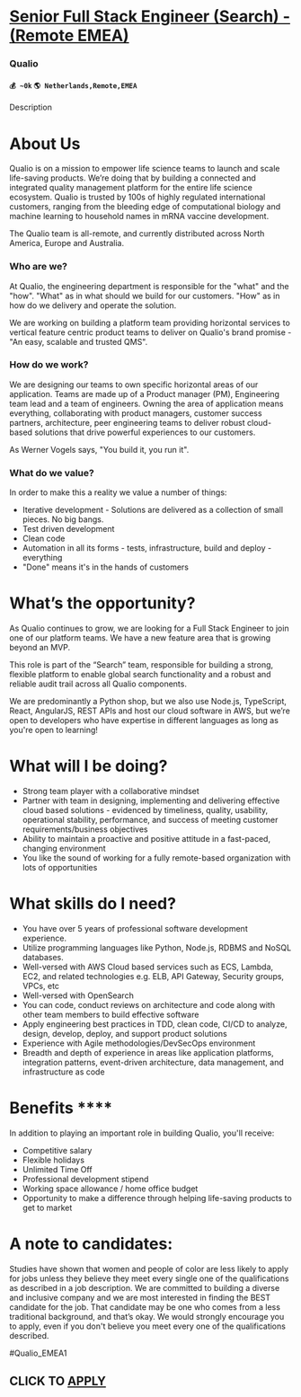 # [Senior Full Stack Engineer (Search) - (Remote EMEA)](https://www.remotewlb.com/apply/senior-full-stack-engineer-search-remote-emea)  
### Qualio  
#### `💰 ~0k` `🌎 Netherlands,Remote,EMEA`  

Description

# **About Us**

Qualio is on a mission to empower life science teams to launch and scale life-saving products. We’re doing that by building a connected and integrated quality management platform for the entire life science ecosystem. Qualio is trusted by 100s of highly regulated international customers, ranging from the bleeding edge of computational biology and machine learning to household names in mRNA vaccine development.

The Qualio team is all-remote, and currently distributed across North America, Europe and Australia.

### **Who are we?**

At Qualio, the engineering department is responsible for the "what" and the "how". "What" as in what should we build for our customers. "How" as in how do we delivery and operate the solution.

We are working on building a platform team providing horizontal services to vertical feature centric product teams to deliver on Qualio's brand promise - "An easy, scalable and trusted QMS".

### **How do we work?**

We are designing our teams to own specific horizontal areas of our application. Teams are made up of a Product manager (PM), Engineering team lead and a team of engineers. Owning the area of application means everything, collaborating with product managers, customer success partners, architecture, peer engineering teams to deliver robust cloud-based solutions that drive powerful experiences to our customers.

As Werner Vogels says, "You build it, you run it".

### **What do we value?**

In order to make this a reality we value a number of things:

  * Iterative development - Solutions are delivered as a collection of small pieces. No big bangs.
  * Test driven development
  * Clean code
  * Automation in all its forms - tests, infrastructure, build and deploy - everything
  * "Done" means it's in the hands of customers

# **What’s the opportunity?**

As Qualio continues to grow, we are looking for a Full Stack Engineer to join one of our platform teams. We have a new feature area that is growing beyond an MVP.

This role is part of the “Search” team, responsible for building a strong, flexible platform to enable global search functionality and a robust and reliable audit trail across all Qualio components.

We are predominantly a Python shop, but we also use Node.js, TypeScript, React, AngularJS, REST APIs and host our cloud software in AWS, but we’re open to developers who have expertise in different languages as long as you're open to learning!

# **What will I be doing?**

  * Strong team player with a collaborative mindset
  * Partner with team in designing, implementing and delivering effective cloud based solutions - evidenced by timeliness, quality, usability, operational stability, performance, and success of meeting customer requirements/business objectives
  * Ability to maintain a proactive and positive attitude in a fast-paced, changing environment
  * You like the sound of working for a fully remote-based organization with lots of opportunities 

# **What skills do I need?**

  * You have over 5 years of professional software development experience.
  * Utilize programming languages like Python, Node.js, RDBMS and NoSQL databases.
  * Well-versed with AWS Cloud based services such as ECS, Lambda, EC2, and related technologies e.g. ELB, API Gateway, Security groups, VPCs, etc
  * Well-versed with OpenSearch
  * You can code, conduct reviews on architecture and code along with other team members to build effective software
  * Apply engineering best practices in TDD, clean code, CI/CD to analyze, design, develop, deploy, and support product solutions
  * Experience with Agile methodologies/DevSecOps environment
  * Breadth and depth of experience in areas like application platforms, integration patterns, event-driven architecture, data management, and infrastructure as code

# **Benefits** ****

In addition to playing an important role in building Qualio, you'll receive:

  * Competitive salary
  * Flexible holidays
  * Unlimited Time Off
  * Professional development stipend
  * Working space allowance / home office budget
  * Opportunity to make a difference through helping life-saving products to get to market

# **A note to candidates:**

Studies have shown that women and people of color are less likely to apply for jobs unless they believe they meet every single one of the qualifications as described in a job description. We are committed to building a diverse and inclusive company and we are most interested in finding the BEST candidate for the job. That candidate may be one who comes from a less traditional background, and that’s okay. We would strongly encourage you to apply, even if you don't believe you meet every one of the qualifications described.

#Qualio_EMEA1

  
## CLICK TO [APPLY](https://www.remotewlb.com/apply/senior-full-stack-engineer-search-remote-emea)

